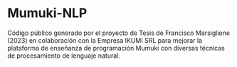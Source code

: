 # Mumuki-NLP
Código público generado por el proyecto de Tesis de Francisco Marsiglione (2023) en colaboración con la Empresa IKUMI SRL para mejorar la plataforma de enseñanza de programación Mumuki con diversas técnicas de procesamiento de lenguaje natural.
